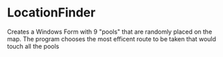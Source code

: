 # LocationFinder

Creates a Windows Form with 9 "pools" that are randomly placed on the map. The program chooses the most efficent route to be 
taken that would touch all the pools
